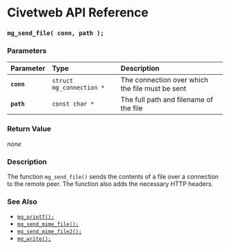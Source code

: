 # Civetweb API Reference

### `mg_send_file( conn, path );`

### Parameters

| Parameter | Type | Description |
| :--- | :--- | :--- |
|**`conn`**|`struct mg_connection *`|The connection over which the file must be sent|
|**`path`**|`const char *`|The full path and filename of the file|

### Return Value

*none*

### Description

The function `mg_send_file()` sends the contents of a file over a connection to the remote peer. The function also adds the necessary HTTP headers.

### See Also

* [`mg_printf();`](mg_printf.md)
* [`mg_send_mime_file();`](mg_send_mime_file.md)
* [`mg_send_mime_file2();`](mg_send_mime_file2.md)
* [`mg_write();`](mg_write.md)
